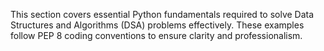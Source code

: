 This section covers essential Python fundamentals required to solve Data Structures and Algorithms (DSA) problems effectively.
These examples follow PEP 8 coding conventions to ensure clarity and professionalism.
